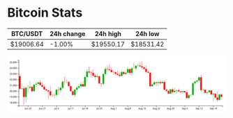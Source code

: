 # Bitcoin Stats

BTC/USDT|24h change|24h high|24h low|
|---|---|---|---|
|$19006.64|-1.00%|$19550.17|$18531.42|

<img src="./chart.svg">
